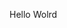 Hello Wolrd




























































































































































































































































































































































































































































































































































































































































































































































































































































































































































































































































































































































































































































































































































































































































































































































































































































































































































































































































































































































































































































































































































































































































































































































































































































































































































































































































































































































































































































































































































































































































































































































































































































































































































































































































































































































































































































